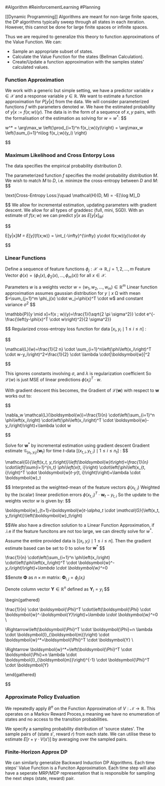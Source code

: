 #Algorithm 
#ReinforcementLearning 
#Planning 

[[Dynamic Programming]] Algorithms are meant for non-large finite spaces, the DP algorithms typically sweep through all states in each iteration. However, this cannot be done for large finite spaces or infinite spaces.  

Thus we are required to generalize this theory to function approximations of the Value Function.
We can:
- Sample an appropriate subset of states.
- Calculate the Value Function for the states (Bellman Calculation).
- Create/Update a function approximation with the samples states' calculated values.

### Function Approximation
We work with a generic but simple setting, we have a predictor variable $x\in\mathcal{X}$ and a response variable $y\in\mathbb{R}$.
We want to estimate a function approximation for $P[y|x]$ from the data. We will consider parameterized functions $f$ with parameters denoted $w$. We have the estimated probability of $y|x := f(x; w)(y)$.
The data is in the form of a sequence of $x, y$ pairs, with the formalisation of the estimation as solving for $w = w^*$:
$$

w^* = \arg\max_w \left\{\prod_{i=1}^n f(x_i;w)(y)\right\} = \arg\max_w \left\{\sum_{i=1}^n\log f(x_i;w)(y_i) \right\}

$$

### Maximum Likelihood and Cross Entorpy Loss
The data specifies the empirical probability distribution $D$.

The parameterized function $f$ specifies the model probability distribution $M$. We wish to match $M$ to $D$, i.e. minimze the cross-entropy between $D$ and $M$:
$$

\text{Cross-Entropy Loss:}\quad \mathcal{H}(D, M) = -E[\log M]_D

$$
We allow for incremental estimation, updating parameters with gradient descent. We allow for all types of graddesc (full, mini, SGD). With an estimate of $f(x; w)$ we can predict $y|x$ as $E[y|x]_M$:

$$

E[y|x]_M = E[y]_{f(x;w)} = \int_{-\infty}^{\infty} y\cdot f(x;w)(y)\cdot dy

$$
### Linear Functions
Define a sequence of feature functions $\phi_j: \mathcal{X} \rightarrow \mathbb{R}, j=1,2, \ldots, m$ Feature Vector $\phi(x)=\left(\phi_1(x), \phi_2(x), \ldots, \phi_m(x)\right)$ for all $x \in \mathcal{X}$.

Parameters $w$ is a weights vector $w=\left(w_1, w_2, \ldots, w_m\right) \in \mathbb{R}^m$
Linear function approximation assumes gaussian distribution for $y \mid x$
Ω
with mean $=\sum_{j=1}^m \phi_j(x) \cdot w_j=\phi(x)^T \cdot w$ and constant variance $\sigma^2$
$$

\mathbb{P}[y \mid x]=f(x ; w)(y)=\frac{1}{\sqrt{2 \pi \sigma^2}} \cdot e^{-\frac{\left(y-\phi(x)^T \cdot w\right)^2}{2 \sigma^2}}

$$
Regularized cross-entropy loss function for data $\left[x_i, y_i \mid 1 \leq i \leq n\right]$ :

$$

\mathcal{L}(w)=\frac{1}{2 n} \cdot \sum_{i=1}^n\left(\phi\left(x_i\right)^T \cdot w-y_i\right)^2+\frac{1}{2} \cdot \lambda \cdot|\boldsymbol{w}|^2

$$

This ignores constants involving $\sigma$, and $\lambda$ is regularization coefficient So $\mathcal{L}(w)$ is just MSE of linear predictions $\phi\left(x_i\right)^T \cdot w$.

With gradient descent this becomes, the Gradient of $\mathcal{L}(\boldsymbol{w})$ with respect to $\boldsymbol{w}$ works out to:

$$

\nabla_w \mathcal{L}(\boldsymbol{w})=\frac{1}{n} \cdot\left(\sum_{i=1}^n \phi\left(x_i\right) \cdot\left(\phi\left(x_i\right)^T \cdot \boldsymbol{w}-y_i\right)\right)+\lambda \cdot w

$$

Solve for $\boldsymbol{w}^*$ by incremental estimation using gradient descent Gradient estimate $\mathcal{G}_{\left(x_t, y_t\right)}\left(\boldsymbol{w}_t\right)$ for time $t$-data $\left[\left(x_{t, i}, y_{t, i}\right) \mid 1 \leq i \leq n_t\right]$ :
$$

\mathcal{G}_{\left(x_t, y_t\right)}\left(\boldsymbol{w}_t\right)=\frac{1}{n} \cdot\left(\sum_{i=1}^{n_t} \phi\left(x_{t, i}\right) \cdot\left(\phi\left(x_{t, i}\right)^T \cdot \boldsymbol{w}_t-y_{t, i}\right)\right)+\lambda \cdot \boldsymbol{w}_t

$$
Interpreted as the weighted-mean of the feature vectors $\phi\left(x_{t, i}\right)$ Weighted by the (scalar) linear prediction errors $\phi\left(x_{t, i}\right)^T \cdot \boldsymbol{w}_t-y_{t, i}$ So the update to the weights vector $w$ is given by:
$$

\boldsymbol{w}_{t+1}=\boldsymbol{w}_t-\alpha_t \cdot \mathcal{G}_{\left(x_t, y_t\right)}\left(\boldsymbol{w}_t\right)

$$We also have a direction solution to a Linear Function Approximation, if .i.e if the feature funcitons are not too large, we can directly solve for $w^*$.

Assume the entire provided data is $\left[\left(x_i, y_i\right) \mid 1 \leq i \leq n\right]$. Then the gradient estimate based can be set to 0 to solve for $\boldsymbol{w}^*$
$$

\frac{1}{n} \cdot\left(\sum_{i=1}^n \phi\left(x_i\right) \cdot\left(\phi\left(x_i\right)^T \cdot \boldsymbol{w}^*-y_i\right)\right)+\lambda \cdot \boldsymbol{w}^*=0

$$enote $\boldsymbol{\Phi}$ as $n \times m$ matrix: $\boldsymbol{\Phi}_{i, j}=\phi_j\left(x_i\right)$

Denote column vector $\boldsymbol{Y} \in \mathbb{R}^n$ defined as $\boldsymbol{Y}_i=y_i$
$$

\begin{gathered}

\frac{1}{n} \cdot \boldsymbol{\Phi}^T \cdot\left(\boldsymbol{\Phi} \cdot \boldsymbol{w}^*-\boldsymbol{Y}\right)+\lambda \cdot \boldsymbol{w}^*=0 \\

\Rightarrow\left(\boldsymbol{\Phi}^T \cdot \boldsymbol{\Phi}+n \lambda \cdot \boldsymbol{I}_{\boldsymbol{m}}\right) \cdot \boldsymbol{w}^*=\boldsymbol{\Phi}^T \cdot \boldsymbol{Y} \\

\Rightarrow \boldsymbol{w}^*=\left(\boldsymbol{\Phi}^T \cdot \boldsymbol{\Phi}+n \lambda \cdot \boldsymbol{I}_{\boldsymbol{m}}\right)^{-1} \cdot \boldsymbol{\Phi}^T \cdot \boldsymbol{Y}

\end{gathered}

$$

### Approximate Policy Evaluation
We repeatedly apply $B^\pi$ on the Function Approximation of $V:\mathcal{N}\rightarrow\mathbb{R}$. This operates on a Markov Reward Proces,s meaning we have no enumeration of states and no access to the transition probabilities.

We specify a sampling probability distribution of 'source states'. The sample pairs of (state $s'$, reward $r$) from each state. We can utilise these to estimate $E[r + \gamma\cdot V(s')]$ by averaging over the sampled pairs.  

### Finite-Horizon Approx DP
We can similarly generalize Backward Induction DP Algorithms. Each time steps' Value Function is a Funciton Approximation. Each time step will also have a seperate MRP/MDP representation that is responsible for sampling the next steps (state, reward) pair.